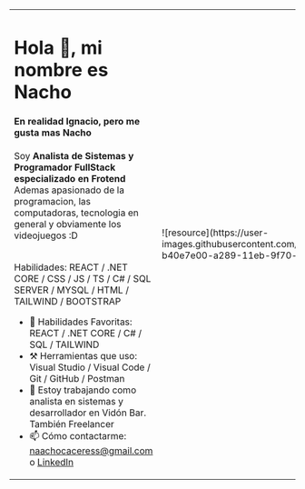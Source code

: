 <table border=0>
    <tr>
      <td>
        <h1>Hola 👋, mi nombre es Nacho  </h1>
        <h4> En realidad Ignacio, pero me gusta mas Nacho </h4> 
        Soy <strong> Analista de Sistemas y Programador FullStack especializado en Frotend </strong> <br>
        Ademas apasionado de la programacion, las computadoras, tecnologia en general y obviamente los videojuegos :D <br><br>
        

Habilidades: REACT / .NET CORE / CSS / JS / TS / C# / SQL SERVER / MYSQL / HTML / TAILWIND / BOOTSTRAP

- 📄 Habilidades Favoritas: REACT / .NET CORE / C# / SQL / TAILWIND</h3>
- ⚒  Herramientas que uso: Visual Studio / Visual Code / Git / GitHub / Postman</h3>
- 🔭 Estoy trabajando como analista en sistemas y desarrollador en Vidón Bar. También Freelancer
- 📫 Cómo contactarme: naachocaceress@gmail.com o <a href="https://www.linkedin.com/in/nacho-caceres/">LinkedIn</a>

 </td>
      <td>![resource](https://user-images.githubusercontent.com/55108524/115559047-b40e7e00-a289-11eb-9f70-c4c465678cf0.gif)
</td>
    </tr>
</table>
